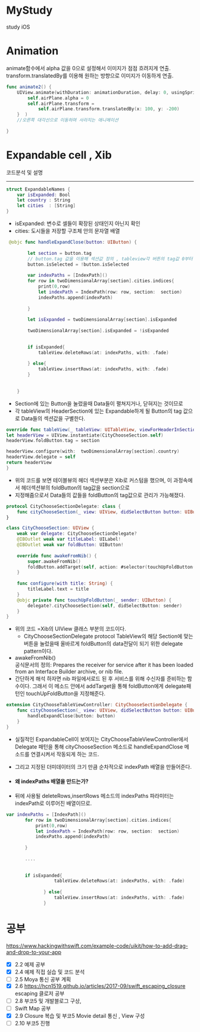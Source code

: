 # MyStudy
study iOS

# Animation

 animate함수에서 alpha 값을 0으로 설정해서 이미지가 점점 흐려지게 연출.<br />
 transform.translatedBy를 이용해 원하는 방향으로 이미지가 이동하게 연출. 

```swift
func animate2() {
    UIView.animate(withDuration: animationDuration, delay: 0, usingSpringWithDamping: 1, initialSpringVelocity: 1, options: .curveLinear, animations: {
        self.airPlane.alpha = 0
        self.airPlane.transform =
            self.airPlane.transform.translatedBy(x: 100, y: -200)
    }  )
    //오른쪽 대각선으로 이동하며 사라지는 애니메이션
    
}
```



# Expandable cell , Xib
코드분석 및 설명
***
```swift
struct ExpandableNames {
    var isExpanded: Bool
    let country : String
    let cities  : [String]
}
```
* isExpanded: 변수로 셀들이 확장된 상태인지 아닌지 확인<br />
* cities: 도시들을 저장할 구조체 안의 문자열 배열
```swift
 @objc func handleExpandClose(button: UIButton) {
        
        let section = button.tag 
        // button.tag 값을 이용해 섹션값 정의 , tableview각 버튼의 tag값 0부터 오름차순임
        button.isSelected = !button.isSelected
        
        var indexPaths = [IndexPath]()
        for row in twoDimensionalArray[section].cities.indices{
            print(0,row)
            let indexPath = IndexPath(row: row, section:  section)
            indexPaths.append(indexPath)
            
        }
        
        let isExpanded = twoDimensionalArray[section].isExpanded
        
        twoDimensionalArray[section].isExpanded = !isExpanded
        

        if isExpanded{
            tableView.deleteRows(at: indexPaths, with: .fade)
            
        } else{
            tableView.insertRows(at: indexPaths, with: .fade)
        }
        
        
    }
```
* Section에 있는 Button을 눌렀을때 Data들이 펼쳐지거나, 닫혀지는 것이므로 <br />
* 각 tableView의 HeaderSection에 있는 Expandable하게 될 Button의 tag 값으로 Data들의 섹션값을 구별한다.<br />

```swift
override func tableView(_ tableView: UITableView, viewForHeaderInSection section: Int) -> UIView? {
let headerView = UIView.instantiate(CityChooseSection.self)
headerView.foldButton.tag = section

headerView.configure(with:  twoDimensionalArray[section].country)
headerView.delegate = self
return headerView
}
```
* 위의 코드를 보면 테이블뷰의 헤더 섹션부분은 Xib로 커스텀을 했으며, 이 과정속에서 헤더섹션뷰의 foldButton의 tag값을 section으로 <br />
* 지정해줌으로서 Data들의 값들을 foldButton의 tag값으로 관리가 가능해졌다.

```swift
protocol CityChooseSectionDelegate: class {
    func cityChooseSection(_ view: UIView, didSelectButton button: UIButton)
}

class CityChooseSection: UIView {
    weak var delegate: CityChooseSectionDelegate?
    @IBOutlet weak var titleLabel: UILabel!
    @IBOutlet weak var foldButton: UIButton!
    
    override func awakeFromNib() {
        super.awakeFromNib()
        foldButton.addTarget(self, action: #selector(touchUpFoldButton(_:)), for: .touchUpInside)
    }
    
    func configure(with title: String) {
        titleLabel.text = title
    }
    @objc private func touchUpFoldButton(_ sender: UIButton) {
        delegate?.cityChooseSection(self, didSelectButton: sender)
    }
}
```
 * 위의 코드 =Xib의 UIView 클래스 부분의 코드이다. <br />
    * CityChooseSectionDelegate protocol TableView의 해당 Section에 맞는 버튼을 눌렀을때 올바르게 foldButton의 data전달이 되기 위한 delegate pattern이다.<br />
* awakeFromNib() <br />
    공식문서의 정의: Prepares the receiver for service after it has been loaded from an Interface Builder archive, or nib file. <br />
* 간단하게 해석 하자면 nib 파일에서로드 된 후 서비스를 위해 수신자를 준비하는 함수이다. 그래서 이 메소드 안에서 addTarget을 통해 foldButton에게 delegate패턴인 touchUpFoldButton을 지정해준다.

```swift
extension CityChooseTableViewController: CityChooseSectionDelegate {
    func cityChooseSection(_ view: UIView, didSelectButton button: UIButton) {
        handleExpandClose(button: button)
    }
}
```
* 실질적인 ExpandableCell이 보여지는 CityChooseTableViewController에서 Delegate 패턴을 통해
cityChooseSection 메소드로 handleExpandClose 메소드를 연결시켜서 작동되게 하는 코드.

* 그리고 지정된 더미데이터의 크기 만큼 순차적으로 indexPath 배열을 만들어준다.<br />
* #### 왜 indexPaths 배열을 만드는가?<br />
* 뒤에 사용될 deleteRows,insertRows 메소드의 indexPaths 파라미터는 indexPath로 이루어진 배열이므로.
```swift
var indexPaths = [IndexPath]()
       for row in twoDimensionalArray[section].cities.indices{
           print(0,row)
           let indexPath = IndexPath(row: row, section:  section)
           indexPaths.append(indexPath)
           
       }
       
       ....
       
       
       if isExpanded{
                  tableView.deleteRows(at: indexPaths, with: .fade)
                  
              } else{
                  tableView.insertRows(at: indexPaths, with: .fade)
              }
```

# 공부
https://www.hackingwithswift.com/example-code/uikit/how-to-add-drag-and-drop-to-your-app

- [x] 2.2 예제 공부
- [x] 2.4 예제 직접 실습 및 코드 분석
- [ ] 2.5 Moya 통신 공부 계획
- [x] 2.6 https://hcn1519.github.io/articles/2017-09/swift_escaping_closure escaping 클로저 공부
- [ ] 2.8 부코5 및 개발블로그 구상, 
- [ ] Swift Map 공부
- [x] 2.9 Closure 복습 및 부코5 Movie detail 통신 , View 구성
- [ ] 2.10 부코5 진행
